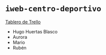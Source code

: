 # `iweb-centro-deportivo`

[Tablero de Trello](https://trello.com/invite/b/673ce26b61d8860730466d71/ATTI1f9e5a8b03f79f72c20319e01102ecc5918BEA73/club-deportivo)

* Hugo Huertas Blasco
* Aurora
* Mario
* Rubén
